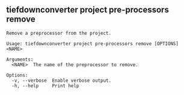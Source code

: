 ## tiefdownconverter project pre-processors remove

```
Remove a preprocessor from the project.

Usage: tiefdownconverter project pre-processors remove [OPTIONS] <NAME>

Arguments:
  <NAME>  The name of the preprocessor to remove.

Options:
  -v, --verbose  Enable verbose output.
  -h, --help     Print help
```

